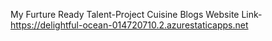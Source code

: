 My Furture Ready Talent-Project
Cuisine Blogs
Website Link- https://delightful-ocean-014720710.2.azurestaticapps.net 
